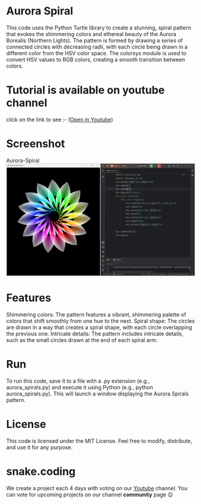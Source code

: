 # Aurora Spiral

This code uses the Python Turtle library to create a stunning, spiral pattern that evokes the shimmering colors and ethereal beauty of the Aurora Borealis (Northern Lights). The pattern is formed by drawing a series of connected circles with decreasing radii, with each circle being drawn in a different color from the HSV color space. The colorsys module is used to convert HSV values to RGB colors, creating a smooth transition between colors.

# Tutorial is available on youtube channel 
click on the link to see :- ([Open in Youtube]())

# Screenshot

Aurora-Spiral
![screenshot](AuroraSpiral.png)



# Features
Shimmering colors: The pattern features a vibrant, shimmering palette of colors that shift smoothly from one hue to the next.
Spiral shape: The circles are drawn in a way that creates a spiral shape, with each circle overlapping the previous one.
Intricate details: The pattern includes intricate details, such as the small circles drawn at the end of each spiral arm.

# Run
To run this code, save it to a file with a .py extension (e.g., aurora_spirals.py) and execute it using Python (e.g., python aurora_spirals.py). This will launch a window displaying the Aurora Spirals pattern.

# License
This code is licensed under the MIT License. Feel free to modify, distribute, and use it for any purpose.

# snake.coding
We create a project each 4 days with voting on our <a href="https://youtube.com/@snakecoding_12" target="_blank">Youtube</a> channel.
You can vote for upcoming projects on our channel **community** page :wink:

